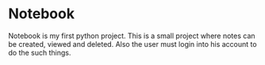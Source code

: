 # Notebook
Notebook is my first python project. This is a small project where notes can be created, viewed and deleted. Also the user must login into his account to do the such things.
